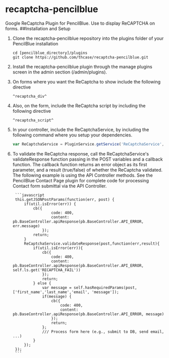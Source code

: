 # recaptcha-pencilblue
Google ReCaptcha Plugin for PencilBlue.  Use to display ReCAPTCHA on forms.
##Installation and Setup
1. Clone the recaptcha-pencilblue repository into the plugins folder of your PencilBlue installation

	```
	cd [pencilblue_directory]/plugins
	git clone https://github.com/thcase/recaptcha-pencilblue.git
	```
	
2. Install the recaptcha-pencilblue plugin through the manage plugins screen in the admin section (/admin/plugins).
3. On forms where you want the ReCaptcha to show include the following directive
	
	```
	^recaptcha_div^
	```
	
4. Also, on the form, include the ReCaptcha script by including the following directive
	
	```
	^recaptcha_script^
	```
	
5. In your controller, include the ReCaptchaService, by including the following command where you setup your dependencies.

	```javascript
	var ReCaptchaService = PluginService.getService('ReCaptchaService','recaptcha-pencilblue');
	```
	
6. To validate the ReCaptcha response, call the ReCaptchaService's validateResponse function passing in the POST variables and a callback function.  The callback function returns an error object as its first parameter, and a result (true/false) of whether the ReCaptcha validated. The following example is using the API Controller methods. See the PencilBlue Contact Page plugin for complete code for processing Contact form submittal via the API Controller.

        ```javascript
        this.getJSONPostParams(function(err, post) {
            if(util.isError(err)) {
            	cb({
            			code: 400,
            			content: pb.BaseController.apiResponse(pb.BaseController.API_ERROR, err.message)
            		});
            	return;
            }
            ReCaptchaService.validateResponse(post,function(err,result){
            	if(util.isError(err)){
            		cb({
            			code: 400,
            			content: pb.BaseController.apiResponse(pb.BaseController.API_ERROR, self.ls.get('RECAPTCHA_FAIL'))
            		});
            		return;
            	} else {
            		var message = self.hasRequiredParams(post, ['first_name','last_name','email', 'message']);
            		if(message) {
            			cb({
            				code: 400,
            				content: pb.BaseController.apiResponse(pb.BaseController.API_ERROR, message)
            			});
            			return;
            		};
            		/// Process form here (e.g., submit to DB, send email, ...)
            	}
            });
        });
        ```
